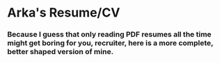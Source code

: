 # Arka's Resume/CV

### Because I guess that only reading PDF resumes all the time might get boring for you, recruiter, here is a more complete, better shaped version of mine.